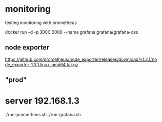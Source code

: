 # monitoring

testing monitoring with prometheus

docker run -d -p 3000:3000 --name grafana grafana/grafana-oss

## node exporter

https://github.com/prometheus/node_exporter/releases/download/v1.3.1/node_exporter-1.3.1.linux-amd64.tar.gz

## "prod"

# server 192.168.1.3
./run-prometheus.sh
./run-grafana.sh

